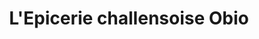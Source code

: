 ---
title: "L'Epicerie challensoise Obio"
url: /echallens/lepicerie-challensoise-obio/
shop: Lebensmittel
---